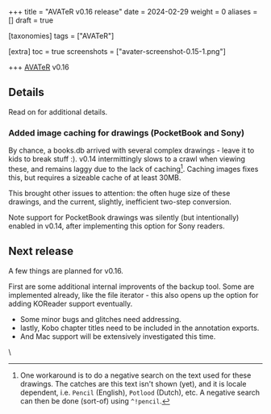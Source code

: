 +++
title = "AVATeR v0.16 release"
date = 2024-02-29
weight = 0
aliases = []
draft = true

[taxonomies]
tags = ["AVATeR"]

[extra]
toc = true
screenshots = ["avater-screenshot-0.15-1.png"]

+++
[AVATeR](/software/avater/) v0.16 

<!-- more -->





## Details

Read on for additional details.


### Added image caching for drawings (PocketBook and Sony)
By chance, a books.db arrived with several complex drawings - leave it to kids to break stuff :). v0.14 intermittingly slows to a crawl when viewing these, and remains laggy due to the lack of caching[^2]. Caching images fixes this, but requires a sizeable cache of at least 30MB.

This brought other issues to attention: the often huge size of these drawings, and the current, slightly, inefficient two-step conversion.

Note support for PocketBook drawings was silently (but intentionally) enabled in v0.14, after implementing this option for Sony readers. 



## Next release

A few things are planned for v0.16.

First are some additional internal improvents of the backup tool. Some are implemented already, like the file iterator - this also opens up the option for adding KOReader support eventually. 

- Some minor bugs and glitches need addressing. 
- lastly, Kobo chapter titles need to be included in the annotation exports. 
- And Mac support will be extensively investigated this time.

<!--
Lastly, the Debian 10 Buster release may be scrapped. The intent is to move to C++ 20 for technical improvements (compile time mostly, using modules) and its unclear if it is properly supported.
-->

\
[^1]: This can be configured when making such an annotation, using the hamburger menu.
\
[^2]: One workaround is to do a negative search on the text used for these drawings. The catches are this text isn't shown (yet), and it is locale dependent, i.e. `Pencil` (English), `Potlood` (Dutch), etc. A negative search can then be done (sort-of) using `^!pencil`.
